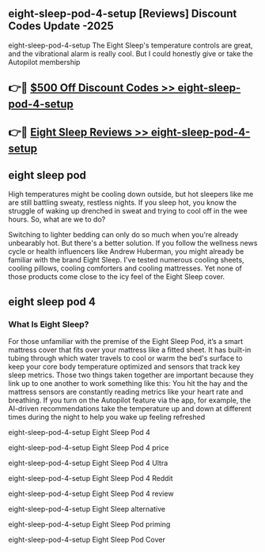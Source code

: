## eight-sleep-pod-4-setup [Reviews​] Discount Codes Update -2025

eight-sleep-pod-4-setup The Eight Sleep's temperature controls are great, and the vibrational alarm is really cool. But I could honestly give or take the Autopilot membership

## 👉🔴 [$500 Off Discount Codes >> eight-sleep-pod-4-setup](http://download.freeplayer.one?title=eight-sleep-pod-4-setup&ref=18-ES)

## 👉🔴 [Eight Sleep Reviews >> eight-sleep-pod-4-setup](http://download.freeplayer.one?title=eight-sleep-pod-4-setup&ref=18-ES)

## eight sleep pod

High temperatures might be cooling down outside, but hot sleepers like me are still battling sweaty, restless nights. If you sleep hot, you know the struggle of waking up drenched in sweat and trying to cool off in the wee hours. So, what are we to do?

Switching to lighter bedding can only do so much when you're already unbearably hot. But there's a better solution. If you follow the wellness news cycle or health influencers like Andrew Huberman, you might already be familiar with the brand Eight Sleep. I've tested numerous cooling sheets, cooling pillows, cooling comforters and cooling mattresses. Yet none of those products come close to the icy feel of the Eight Sleep cover.

## eight sleep pod 4

### What Is Eight Sleep?

For those unfamiliar with the premise of the Eight Sleep Pod, it’s a smart mattress cover that fits over your mattress like a fitted sheet. It has built-in tubing through which water travels to cool or warm the bed's surface to keep your core body temperature optimized and sensors that track key sleep metrics. Those two things taken together are important because they link up to one another to work something like this: You hit the hay and the mattress sensors are constantly reading metrics like your heart rate and breathing. If you turn on the Autopilot feature via the app, for example, the AI-driven recommendations take the temperature up and down at different times during the night to help you wake up feeling refreshed

eight-sleep-pod-4-setup Eight Sleep Pod 4

eight-sleep-pod-4-setup Eight Sleep Pod 4 price

eight-sleep-pod-4-setup Eight Sleep Pod 4 Ultra

eight-sleep-pod-4-setup Eight Sleep Pod 4 Reddit

eight-sleep-pod-4-setup Eight Sleep Pod 4 review

eight-sleep-pod-4-setup Eight Sleep alternative

eight-sleep-pod-4-setup Eight Sleep Pod priming

eight-sleep-pod-4-setup Eight Sleep Pod Cover